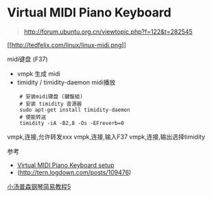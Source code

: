 # Virtual MIDI Piano Keyboard

> http://forum.ubuntu.org.cn/viewtopic.php?f=122&t=282545

[[http://tedfelix.com/linux/linux-midi.png]]

midi键盘 (F37)

* vmpk 生成 midi
* timidity / timidity-daemon midi播放

```
    # 安装midi键盘 (鍵盤組)
    # 安装 timidity 音源器
    sudo apt-get install timidity-daemon
    # 使能转送
    timidity -iA -B2,8 -Os -EFreverb=0
```

vmpk,连接,允许转发xxx
vmpk,连接,输入F37
vmpk,连接,输出选择timidity


参考

* [Virtual MIDI Piano Keyboard setup](http://askubuntu.com/questions/34391/virtual-midi-piano-keyboard-setup)
* (http://tern.logdown.com/posts/109476)



[小汤普森钢琴简易教程5](http://www.youku.com/playlist_show/id_17294924.html)



